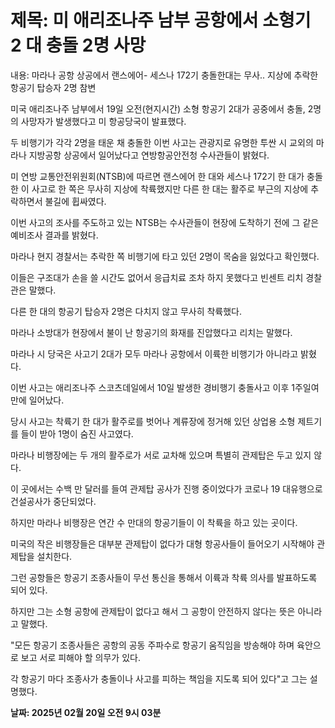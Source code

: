 # **제목: 미 애리조나주 남부 공항에서 소형기 2 대 충돌 2명 사망**

  내용: 마라나 공항 상공에서 랜스에어- 세스나 172기 충돌한대는 무사.. 지상에 추락한 항공기 탑승자 2명 참변 

미국 애리조나주 남부에서 19일 오전(현지시간) 소형 항공기 2대가 공중에서 충돌, 2명의 사망자가 발생했다고 미 항공당국이 발표했다. 

두 비행기가 각각 2명을 태운 채 충돌한 이번 사고는 관광지로 유명한 투싼 시 교외의 마라나 지방공항 상공에서 일어났다고 연방항공안전청 수사관들이 밝혔다.  

미 연방 교통안전위원회(NTSB)에 따르면 랜스에어 한 대와 세스나 172기 한 대가 충돌한 이 사고로 한 쪽은 무사히 지상에 착륙했지만 다른 한 대는 활주로 부근의 지상에 추락하면서 불길에 휩싸였다.  

이번 사고의 조사를 주도하고 있는 NTSB는 수사관들이 현장에 도착하기 전에 그 같은 예비조사 결과를 밝혔다. 

마라나 현지 경찰서는 추락한 쪽 비행기에 타고 있던 2명이 목숨을 잃었다고 확인했다.  

이들은 구조대가 손을 쓸 시간도 없어서 응급치료 조차 하지 못했다고 빈센트 리치 경찰관은 말했다.  

다른 한 대의 항공기 탑승자 2명은 다치지 않고 무사히 착륙했다.  

마라나 소방대가 현장에서 불이 난 항공기의 화재를 진압했다고 리치는 말했다.  

마라나 시 당국은 사고기 2대가 모두 마라나 공항에서 이륙한 비행기가 아니라고 밝혔다.  

이번 사고는 애리조나주 스코츠데일에서 10일 발생한 경비행기 충돌사고 이후 1주일여 만에 일어났다.  

당시 사고는 착륙기 한 대가 활주로를 벗어나 계류장에 정거해 있던 상업용 소형 제트기를 들이 받아 1명이 숨진 사고였다.  

마라나 비행장에는 두 개의 활주로가 서로 교차해 있으며 특별히 관제탑은 두고 있지 않다.  

이 곳에서는 수백 만 달러를 들여 관제탑 공사가 진행 중이었다가 코로나 19 대유행으로 건설공사가 중단되었다.  

하지만 마라나 비행장은 연간 수 만대의 항공기들이 이 착륙을 하고 있는 곳이다.  

미국의 작은 비행장들은 대부분 관제탑이 없다가 대형 항공사들이 들어오기 시작해야 관제탑을 설치한다.  

그런 공항들은 항공기 조종사들이 무선 통신을 통해서 이륙과 착륙 의사를 발표하도록 되어 있다.  

하지만 그는 소형 공항에 관제탑이 없다고 해서 그 공항이 안전하지 않다는 뜻은 아니라고 말했다.  

"모든 항공기 조종사들은 공항의 공동 주파수로 항공기 움직임을 방송해야 하며 육안으로 보고 서로 피해야 할 의무가 있다.  

각 항공기 마다 조종사가 충돌이나 사고를 피하는 책임을 지도록 되어 있다"고 그는 설명했다.

  **날짜: 2025년 02월 20일 오전 9시 03분**
